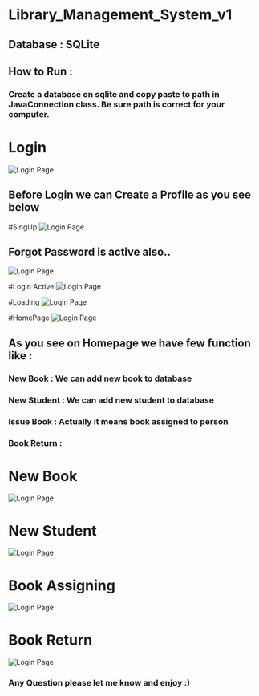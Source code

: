 # Library_Management_System_v1

## Database : SQLite

## How to Run : 
### Create a database on sqlite and copy paste to path in JavaConnection class. Be sure path is correct for your computer.

# Login
![Login Page](https://github.com/RamazanAcikgoz/Library_Management_System_v1/blob/master/Pet_ProjectPics/Login.png)

## Before Login we can Create a Profile as you see below

#SingUp
![Login Page](https://github.com/RamazanAcikgoz/Library_Management_System_v1/blob/master/Pet_ProjectPics/SignUp.png)

## Forgot Password is active also..
![Login Page](https://github.com/RamazanAcikgoz/Library_Management_System_v1/blob/master/Pet_ProjectPics/ForgotPassword.png)

#Login Active
![Login Page](https://github.com/RamazanAcikgoz/Library_Management_System_v1/blob/master/Pet_ProjectPics/LoginActive.png)

#Loading
![Login Page](https://github.com/RamazanAcikgoz/Library_Management_System_v1/blob/master/Pet_ProjectPics/Loading.png)

#HomePage
![Login Page](https://github.com/RamazanAcikgoz/Library_Management_System_v1/blob/master/Pet_ProjectPics/HomePage.png)

## As you see on Homepage we have few function like :
### New Book : We can add new book to database
### New Student : We can add new student to database
### Issue Book : Actually it means book assigned to person
### Book Return : 

# New Book
![Login Page](https://github.com/RamazanAcikgoz/Library_Management_System_v1/blob/master/Pet_ProjectPics/NewBook.png)
# New Student
![Login Page](https://github.com/RamazanAcikgoz/Library_Management_System_v1/blob/master/Pet_ProjectPics/NewStudent.png)
# Book Assigning
![Login Page](https://github.com/RamazanAcikgoz/Library_Management_System_v1/blob/master/Pet_ProjectPics/BookAssign.png)
# Book Return
![Login Page](https://github.com/RamazanAcikgoz/Library_Management_System_v1/blob/master/Pet_ProjectPics/BookReturn.png)

### Any Question please let me know and enjoy :) 
